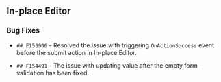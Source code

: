 ##  In-place Editor
 
###    Bug Fixes
 
- `## F153906` - Resolved the issue with triggering `OnActionSuccess` event before the submit action in In-place Editor.

- `## F154491` - The issue with updating value after the empty form validation has been fixed.

